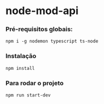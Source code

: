 # node-mod-api

### Pré-requisitos globais:
`npm i -g nodemon typescript ts-node`

### Instalação 
`npm install`

### Para rodar o projeto
`npm run start-dev`
